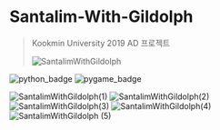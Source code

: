 # Santalim-With-Gildolph
>
> Kookmin University 2019 AD 프로젝트
>
>![SantalimWithGildolph](https://user-images.githubusercontent.com/56578913/75602351-a2a76700-5b07-11ea-8db8-e3279b9be22f.jpg)

![python_badge](https://img.shields.io/badge/python-3.7-blue?logo=Python)
![pygame_badge](https://img.shields.io/badge/pygame-1.9.6-green)

![SantalimWithGildolph(1)](https://user-images.githubusercontent.com/56578913/75602369-d5515f80-5b07-11ea-81cf-0993c7af9cbb.jpg)
![SantalimWithGildolph(2)](https://user-images.githubusercontent.com/56578913/75602373-dbdfd700-5b07-11ea-91fc-14f05bd05e8d.jpg)
![SantalimWithGildolph(3)](https://user-images.githubusercontent.com/56578913/75602377-dedac780-5b07-11ea-9cc4-e698355ff4d9.jpg)
![SantalimWithGildolph(4)](https://user-images.githubusercontent.com/56578913/75602381-e1d5b800-5b07-11ea-9a30-6acb1930fc95.jpg)
![SantalimWithGildolph (5)](https://user-images.githubusercontent.com/56578913/75602382-e39f7b80-5b07-11ea-9d9a-c15fb7706f54.jpg)
